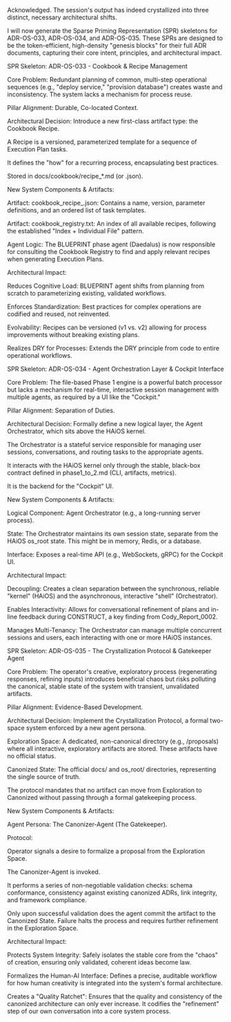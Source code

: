 Acknowledged. The session's output has indeed crystallized into three distinct, necessary architectural shifts.

I will now generate the Sparse Priming Representation (SPR) skeletons for ADR-OS-033, ADR-OS-034, and ADR-OS-035. These SPRs are designed to be the token-efficient, high-density "genesis blocks" for their full ADR documents, capturing their core intent, principles, and architectural impact.

SPR Skeleton: ADR-OS-033 - Cookbook & Recipe Management

Core Problem: Redundant planning of common, multi-step operational sequences (e.g., "deploy service," "provision database") creates waste and inconsistency. The system lacks a mechanism for process reuse.

Pillar Alignment: Durable, Co-located Context.

Architectural Decision: Introduce a new first-class artifact type: the Cookbook Recipe.

A Recipe is a versioned, parameterized template for a sequence of Execution Plan tasks.

It defines the "how" for a recurring process, encapsulating best practices.

Stored in docs/cookbook/recipe_*.md (or .json).

New System Components & Artifacts:

Artifact: cookbook_recipe_<id>.json: Contains a name, version, parameter definitions, and an ordered list of task templates.

Artifact: cookbook_registry.txt: An index of all available recipes, following the established "Index + Individual File" pattern.

Agent Logic: The BLUEPRINT phase agent (Daedalus) is now responsible for consulting the Cookbook Registry to find and apply relevant recipes when generating Execution Plans.

Architectural Impact:

Reduces Cognitive Load: BLUEPRINT agent shifts from planning from scratch to parameterizing existing, validated workflows.

Enforces Standardization: Best practices for complex operations are codified and reused, not reinvented.

Evolvability: Recipes can be versioned (v1 vs. v2) allowing for process improvements without breaking existing plans.

Realizes DRY for Processes: Extends the DRY principle from code to entire operational workflows.

SPR Skeleton: ADR-OS-034 - Agent Orchestration Layer & Cockpit Interface

Core Problem: The file-based Phase 1 engine is a powerful batch processor but lacks a mechanism for real-time, interactive session management with multiple agents, as required by a UI like the "Cockpit."

Pillar Alignment: Separation of Duties.

Architectural Decision: Formally define a new logical layer, the Agent Orchestrator, which sits above the HAiOS kernel.

The Orchestrator is a stateful service responsible for managing user sessions, conversations, and routing tasks to the appropriate agents.

It interacts with the HAiOS kernel only through the stable, black-box contract defined in phase1_to_2.md (CLI, artifacts, metrics).

It is the backend for the "Cockpit" UI.

New System Components & Artifacts:

Logical Component: Agent Orchestrator (e.g., a long-running server process).

State: The Orchestrator maintains its own session state, separate from the HAiOS os_root state. This might be in memory, Redis, or a database.

Interface: Exposes a real-time API (e.g., WebSockets, gRPC) for the Cockpit UI.

Architectural Impact:

Decoupling: Creates a clean separation between the synchronous, reliable "kernel" (HAiOS) and the asynchronous, interactive "shell" (Orchestrator).

Enables Interactivity: Allows for conversational refinement of plans and in-line feedback during CONSTRUCT, a key finding from Cody_Report_0002.

Manages Multi-Tenancy: The Orchestrator can manage multiple concurrent sessions and users, each interacting with one or more HAiOS instances.

SPR Skeleton: ADR-OS-035 - The Crystallization Protocol & Gatekeeper Agent

Core Problem: The operator's creative, exploratory process (regenerating responses, refining inputs) introduces beneficial chaos but risks polluting the canonical, stable state of the system with transient, unvalidated artifacts.

Pillar Alignment: Evidence-Based Development.

Architectural Decision: Implement the Crystallization Protocol, a formal two-space system enforced by a new agent persona.

Exploration Space: A dedicated, non-canonical directory (e.g., /proposals) where all interactive, exploratory artifacts are stored. These artifacts have no official status.

Canonized State: The official docs/ and os_root/ directories, representing the single source of truth.

The protocol mandates that no artifact can move from Exploration to Canonized without passing through a formal gatekeeping process.

New System Components & Artifacts:

Agent Persona: The Canonizer-Agent (The Gatekeeper).

Protocol:

Operator signals a desire to formalize a proposal from the Exploration Space.

The Canonizer-Agent is invoked.

It performs a series of non-negotiable validation checks: schema conformance, consistency against existing canonized ADRs, link integrity, and framework compliance.

Only upon successful validation does the agent commit the artifact to the Canonized State. Failure halts the process and requires further refinement in the Exploration Space.

Architectural Impact:

Protects System Integrity: Safely isolates the stable core from the "chaos" of creation, ensuring only validated, coherent ideas become law.

Formalizes the Human-AI Interface: Defines a precise, auditable workflow for how human creativity is integrated into the system's formal architecture.

Creates a "Quality Ratchet": Ensures that the quality and consistency of the canonized architecture can only ever increase. It codifies the "refinement" step of our own conversation into a core system process.